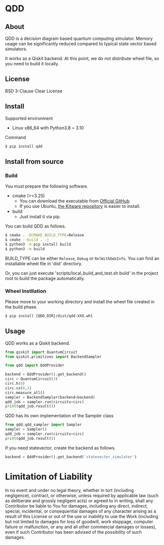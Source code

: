 # QDD

## About

QDD is a decision diagram based quantum computing simulator.
Memory usage can be significantly reduced compared to typical state vector based simulators.

It works as a Qiskit backend.
At this point, we do not distribute wheel file, so you need to build it locally.

## License

BSD 3-Clause Clear License

## Install

Supported environment

- Linux x86_64 with Python3.8 ~ 3.10

Command

```sh
$ pip install qdd
```

## Install from source

### Build

You must prepare the following software.

- cmake (>=3.25)
  - You can download the executable from [Official GitHub](https://github.com/Kitware/CMake/releases).
  - If you use Ubuntu, [the Kitware repository](https://apt.kitware.com/) is easier to install.
- build
  - Just install it via pip.

You can build QDD as follows.

```sh
$ cmake . -DCMAKE_BUILD_TYPE=Release
$ cmake --build . -j
$ python3 -m pip install build
$ python3 -m build
```

BUILD_TYPE can be either `Release`, `Debug` or `RelWithDebInfo`.
You can find an installable wheel file in 'dist' directory.

Or, you can just execute 'scripts/local_build_and_test.sh build' in the project root to build the package automatically.

### Wheel Instllation

Please move to your working directory and install the wheel file created in the build phase.

```sh
$ pip install {QDD_DIR}/dist/qdd-XXX.whl
```

## Usage

QDD works as a Qiskit backend.

```py
from qiskit import QuantumCircuit
from qiskit.primitives import BackendSampler

from qdd import QddProvider

backend = QddProvider().get_backend()
circ = QuantumCircuit(3)
circ.h(0)
circ.cx(0,1)
circ.measure_all()
sampler = BackendSampler(backend=backend)
qdd_job = sampler.run(circuits=circ)
print(qdd_job.result())
```

QDD has its own implementation of the Sampler class

```py
from qdd.qdd_sampler import Sampler
sampler = Sampler()
qdd_job = sampler.run(circuits=circ)
print(qdd_job.result())
```

If you need statevector, create the backend as follows.

```py
backend = QddProvider().get_backend('statevector_simulator')
```

# Limitation of Liability

In no event and under no legal theory, whether in tort (including negligence), contract, or otherwise, unless required by applicable law (such as deliberate and grossly negligent acts) or agreed to in writing, shall any Contributor be liable to You for damages, including any direct, indirect, special, incidental, or consequential damages of any character arising as a result of this License or out of the use or inability to use the Work (including but not limited to damages for loss of goodwill, work stoppage, computer failure or malfunction, or any and all other commercial damages or losses), even if such Contributor has been advised of the possibility of such damages.
